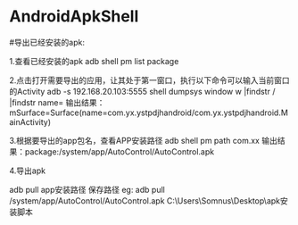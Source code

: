 # AndroidApkShell

#导出已经安装的apk:


1.查看已经安装的apk
adb shell pm list package

2.点击打开需要导出的应用，让其处于第一窗口，执行以下命令可以输入当前窗口的Activity
adb -s 192.168.20.103:5555 shell dumpsys window w |findstr \/ |findstr name=
输出结果：  mSurface=Surface(name=com.yx.ystpdjhandroid/com.yx.ystpdjhandroid.MainActivity)

3.根据要导出的app包名，查看APP安装路径
adb shell pm path com.xx
输出结果：package:/system/app/AutoControl/AutoControl.apk

4.导出apk

adb pull app安装路径 保存路径
eg: adb pull /system/app/AutoControl/AutoControl.apk C:\Users\Somnus\Desktop\apk安装脚本







